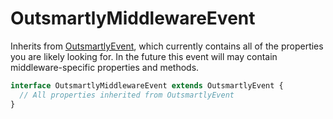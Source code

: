 # OutsmartlyMiddlewareEvent

Inherits from [OutsmartlyEvent](outsmartlyevent-1.md), which currently contains all of the properties you are likely looking for. In the future this event will may contain middleware-specific properties and methods.

```typescript
interface OutsmartlyMiddlewareEvent extends OutsmartlyEvent {
  // All properties inherited from OutsmartlyEvent
}
```

